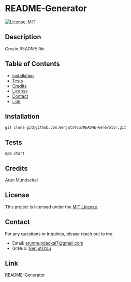 # README-Generator

[![License: MIT](https://img.shields.io/badge/License-MIT-yellow.svg)](https://opensource.org/licenses/MIT)

## Description

Create README file

## Table of Contents

- [Installation](#installation)
- [Tests](#tests)
- [Credits](#credits)
- [License](#license)
- [Contact](#contact)
- [Link](#link)

## Installation

    git clone git@github.com:GenjutsYou/README-Generator.git

## Tests

    npm start

## Credits

Arun Mundackal

## License

This project is licensed under the [MIT License](https://opensource.org/licenses/MIT).

## Contact
For any questions or inquiries, please reach out to me:
- Email: arunmundackal7@gmail.com
- GitHub: [GenjutsYou](https://github.com/GenjutsYou)

## Link

[README-Generator](https://drive.google.com/file/d/1daR8M9Pw_MQcO2j7Kl0PpbubgC6bMdwO/view)
